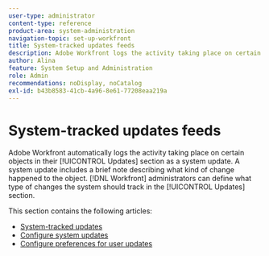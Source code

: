 ```yaml
---
user-type: administrator
content-type: reference
product-area: system-administration
navigation-topic: set-up-workfront
title: System-tracked updates feeds
description: Adobe Workfront logs the activity taking place on certain objects in their [!UICONTROL Updates] area. A system update includes a brief note describing what kind of change happened to the object. [!DNL Workfront] administrators can define what type of changes the system should track in the [!UICONTROL Updates] section.
author: Alina
feature: System Setup and Administration
role: Admin
recommendations: noDisplay, noCatalog
exl-id: b43b8583-41cb-4a96-8e61-77208eaa219a
---
```

# System-tracked updates feeds

<!--Audited: April, 2024-->

Adobe Workfront automatically logs the activity taking place on certain objects in their [!UICONTROL Updates] section as a system update. A system update includes a brief note describing what kind of change happened to the object. [!DNL Workfront] administrators can define what type of changes the system should track in the [!UICONTROL Updates] section.

This section contains the following articles:

* [System-tracked updates](../../../administration-and-setup/set-up-workfront/system-tracked-update-feeds/system-tracked-update-feeds.md)
* [Configure system updates](../../../administration-and-setup/set-up-workfront/system-tracked-update-feeds/configure-system-updates.md)
* [Configure preferences for user updates](../../../administration-and-setup/set-up-workfront/system-tracked-update-feeds/configure-preferences-user-updates.md)
